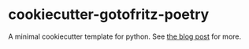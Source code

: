 # cookiecutter-gotofritz-poetry

A minimal cookiecutter template for python. See [the blog post][] for more.

[the blog post]: https://gotofritz.net/blog/creating-a-poetry-driven-python-project-template-with-cookiecutter/#step-3-push-to-github-and-test
